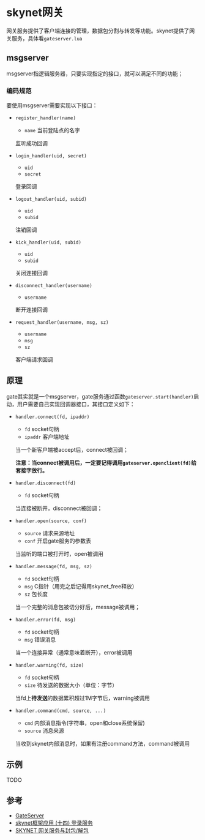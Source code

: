 # skynet网关

网关服务提供了客户端连接的管理，数据包分割与转发等功能。skynet提供了网关服务，具体看`gateserver.lua`



## msgserver

msgserver指逻辑服务器，只要实现指定的接口，就可以满足不同的功能；

### 编码规范

要使用msgserver需要实现以下接口：

- `register_handler(name)`

  - `name` 当前登陆点的名字

  监听成功回调

- `login_handler(uid, secret)`

  - `uid`
  - `secret`

  登录回调

- `logout_handler(uid, subid)`

  - `uid`
  - `subid`

  注销回调

- `kick_handler(uid, subid)`

  - `uid`
  - `subid`

  关闭连接回调

- `disconnect_handler(username)`

  - `username`

  断开连接回调

- `request_handler(username, msg, sz)`

  - `username`
  - `msg`
  - `sz`

  客户端请求回调



## 原理

gate其实就是一个msgserver，gate服务通过函数`gateserver.start(handler)`启动，用户需要自己实现回调器接口，其接口定义如下：

- `handler.connect(fd, ipaddr)`

  - `fd`        socket句柄
  - `ipaddr` 客户端地址

  当一个新客户端被accept后，connect被回调；

  **注意：当connect被调用后，一定要记得调用`gateserver.openclient(fd)`给套接字放行。**

- `handler.disconnect(fd)`

  - `fd` socket句柄

  当连接被断开，disconnect被回调；

- `handler.open(source, conf)`

  - `source` 请求来源地址
  - `conf`     开启gate服务的参数表

  当监听的端口被打开时，open被调用

- `handler.message(fd, msg, sz)`

  - `fd`   socket句柄
  - `msg` C指针（用完之后记得用skynet_free释放）
  - `sz` 包长度

  当一个完整的消息包被切分好后，message被调用；

- `handler.error(fd, msg)`

  - `fd`   socket句柄
  - `msg` 错误消息

  当一个连接异常（通常意味着断开），error被调用

- `handler.warning(fd, size)`

  - `fd`     socket句柄
  - `size` 待发送的数据大小（单位：字节）

  当fd上**待发送**的数据累积超过1M字节后，warning被调用

- `handler.command(cmd, source, ...)`

  - `cmd`      内部消息指令(字符串，open和close系统保留)
  - `source` 消息来源

  当收到skynet内部消息时，如果有注册command方法，command被调用



## 示例

TODO



## 参考

- [GateServer](https://github.com/cloudwu/skynet/wiki/GateServer)
- [skynet框架应用 (十四) 登录服务](https://blog.csdn.net/qq769651718/article/details/79435251)
- [SKYNET 网关服务与封包/解包](https://www.freesion.com/article/4940552218/)


